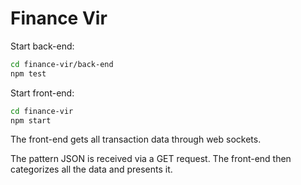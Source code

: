 # Finance Vir

Start back-end:

```bash
cd finance-vir/back-end
npm test
```

Start front-end:

```bash
cd finance-vir
npm start
```

The front-end gets all transaction data through web sockets.

The pattern JSON is received via a GET request. The front-end then categorizes all the data and presents it.